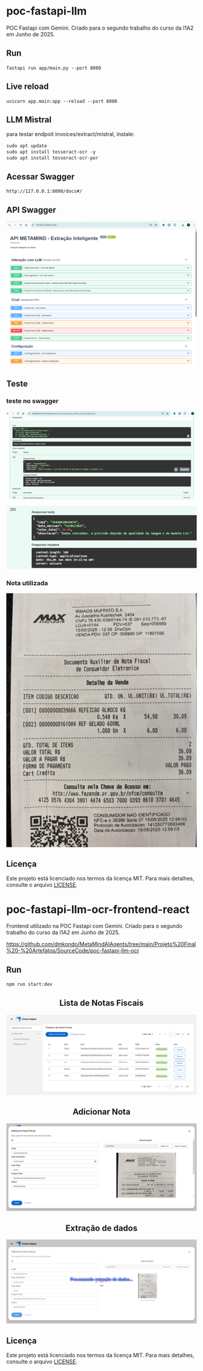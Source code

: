 # poc-fastapi-llm
POC Fastapi com Gemini. Criado para o segundo trabalho do curso da I1A2 em Junho de 2025.

## Run

```
fastapi run app/main.py --port 8000

```

## Live reload

```
uvicorn app.main:app --reload --port 8000
```

## LLM Mistral 

para testar endpoit invoices/extract/mistral, instale:

```
sudo apt update
sudo apt install tesseract-ocr -y
sudo apt install tesseract-ocr-por
```
## Acessar Swagger

```
http://127.0.0.1:8000/docs#/
```

## API Swagger

<div align="center">

![](SourceCode/poc-fastapi-llm-ocr/notas-fiscais/api.png)

</div>

## Teste

### teste no swagger

<div align="center">

![](SourceCode/poc-fastapi-llm-ocr/notas-fiscais/teste1.PNG)

![](SourceCode/poc-fastapi-llm-ocr/notas-fiscais/teste1b.PNG)

</div>

### Nota utilizada

<div align="center">

![](SourceCode/poc-fastapi-llm-ocr/notas-fiscais/nota1.PNG) 

</div>

## Licença
Este projeto está licenciado nos termos da licença MIT. Para mais detalhes, consulte o arquivo [LICENSE](../LICENSE.md).


# poc-fastapi-llm-ocr-frontend-react

Frontend utilizado na POC Fastapi com Gemini. Criado para o segundo trabalho do curso da I1A2 em Junho de 2025.

<https://github.com/dmkondo/MetaMindAIAgents/tree/main/Projeto%20Final%20-%20Artefatos/SourceCode/poc-fastapi-llm-ocr>

## Run

```bash
npm run start:dev
```

<div align="center">

## Lista de Notas Fiscais

![](SourceCode/poc-fastapi-llm-ocr-frontend-react/assets/tela1.png)

## Adicionar Nota

![](SourceCode/poc-fastapi-llm-ocr-frontend-react/assets/tela2.png)

## Extração de dados

![](SourceCode/poc-fastapi-llm-ocr-frontend-react/assets/tela3.png)

</div>

## Licença
Este projeto está licenciado nos termos da licença MIT. Para mais detalhes, consulte o arquivo [LICENSE](../LICENSE.md).